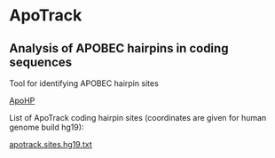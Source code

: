 # ApoTrack
## Analysis of APOBEC hairpins in coding sequences

Tool for identifying APOBEC hairpin sites

  [ApoHP](https://github.com/alangenb/ApoHP)


List of ApoTrack coding hairpin sites (coordinates are given for human genome build hg19):

  [apotrack.sites.hg19.txt](apotrack.sites.hg19.txt)
